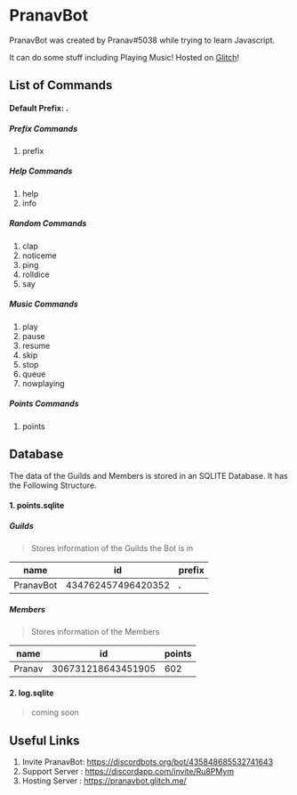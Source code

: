 # PranavBot

PranavBot was created by Pranav#5038 while trying to learn Javascript.

It can do some stuff including Playing Music!
Hosted on [Glitch](https://glitch.com)!

## List of Commands
#### Default Prefix: **.**

##### Prefix Commands
1. prefix
##### Help Commands
1. help
2. info
##### Random Commands
1. clap
2. noticeme
3. ping
4. rolldice
5. say
##### Music Commands
1. play
2. pause
3. resume
4. skip
5. stop
6. queue
7. nowplaying
##### Points Commands
1. points

## Database
The data of the Guilds and Members is stored in an SQLITE Database.
It has the Following Structure.

#### 1. points.sqlite
##### Guilds
>Stores information of the Guilds the Bot is in

name | id | prefix
---|---|---
PranavBot|434762457496420352|**.**

##### Members
>Stores information of the Members

name|id|points
---|---|---
Pranav|306731218643451905|602

#### 2. log.sqlite
>coming soon

## Useful Links
1. Invite PranavBot: <https://discordbots.org/bot/435848685532741643>
2. Support Server  : <https://discordapp.com/invite/Ru8PMym>
3. Hosting Server  : <https://pranavbot.glitch.me/>


